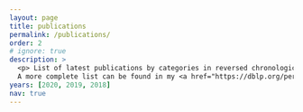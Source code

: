 ```yaml
---
layout: page
title: publications
permalink: /publications/
order: 2
# ignore: true
description: >
  <p> List of latest publications by categories in reversed chronological order.
  A more complete list can be found in my <a href="https://dblp.org/pers/c/Cassano:Valentin.html">DBLP</a> section. </p>
years: [2020, 2019, 2018]
nav: true
---
```


<!-- <div class="publications">

{% for y in page.years %}
  <h2 class="year">{{y}}</h2>
  {% bibliography -f papers -q @*[year={{y}}]* %}
#{% endfor %}

</div>
-->